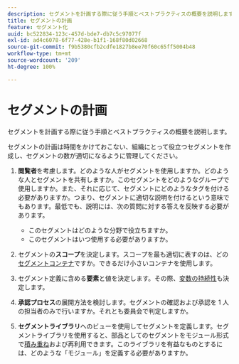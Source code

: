 ```yaml
---
description: セグメントを計画する際に従う手順とベストプラクティスの概要を説明します。
title: セグメントの計画
feature: セグメント化
uuid: bc522834-123c-457d-bde7-db7c5c97077f
exl-id: ad4c6078-6f77-428e-b1f1-168f80d02668
source-git-commit: f9b5380cfb2cdfe1827b8ee70f60c65ff5004b48
workflow-type: tm+mt
source-wordcount: '209'
ht-degree: 100%

---
```


# セグメントの計画

セグメントを計画する際に従う手順とベストプラクティスの概要を説明します。

セグメントの計画は時間をかけておこない、組織にとって役立つセグメントを作成し、セグメントの数が適切になるように管理してください。

1. **閲覧者**&#x200B;を考慮します。どのような人がセグメントを使用しますか。どのような人とセグメントを共有しますか。このセグメントをどのようなグループで使用しますか。また、それに応じて、セグメントにどのようなタグを付ける必要がありますか。つまり、セグメントに適切な説明を付けるという意味でもあります。最低でも、説明には、次の質問に対する答えを反映する必要があります。

   * このセグメントはどのような分野で役立ちますか。
   * このセグメントはいつ使用する必要がありますか。

1. セグメントの&#x200B;**スコープ**&#x200B;を決定します。スコープを最も適切に表すのは、どの[セグメントコンテナ](/help/components/segmentation/seg-overview.md)ですか。できるだけ小さいコンテナを使用します。

1. セグメント定義に含める&#x200B;**要素**&#x200B;と値を決定します。その際、[変数の持続性](/help/components/segmentation/seg-overview.md)も決定します。

1. **承認プロセス**&#x200B;の展開方法を検討します。セグメントの確認および承認を 1 人の担当者のみで行いますか。それとも委員会で判定しますか。
1. **セグメントライブラリ**&#x200B;へのビューを使用してセグメントを定義します。セグメントライブラリを使用すると、部品としてのセグメントをモジュール形式で[積み重ね](/help/components/segmentation/segmentation-workflow/seg-build.md)および再利用できます。このライブラリを有益なものとするには、どのような「モジュール」を定義する必要がありますか。
